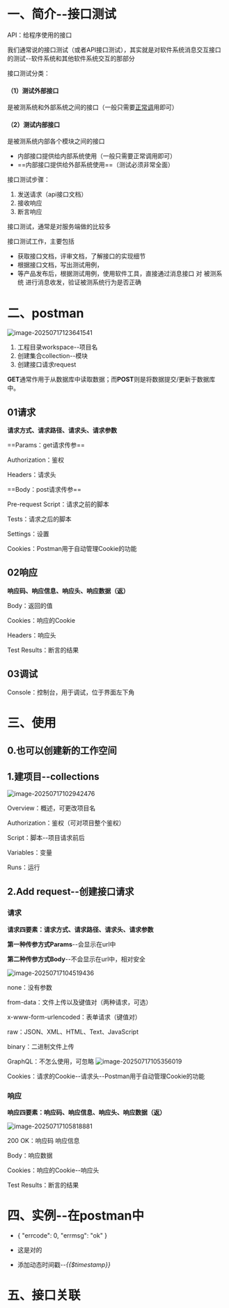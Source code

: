 # 一、简介--接口测试

API：给程序使用的接口

我们通常说的接口测试（或者API接口测试），其实就是对软件系统消息交互接口的测试--软件系统和其他软件系统交互的那部分

接口测试分类：

#### （1）测试外部接口

是被测系统和外部系统之间的接口（一般只需要<u>正常调</u>用即可）

#### （2）测试内部接口

是被测系统内部各个模块之间的接口

- 内部接口提供给内部系统使用（一般只需要正常调用即可）
- ==内部接口提供给外部系统使用==（测试必须非常全面）

接口测试步骤：

1. 发送请求（api接口文档）
2. 接收响应
3. 断言响应

接口测试，通常是对服务端做的比较多

接口测试工作，主要包括

- 获取接口文档，评审文档，了解接口的实现细节
- 根据接口文档，写出测试用例，
- 等产品发布后，根据测试用例，使用软件工具，直接通过消息接口 对 被测系统 进行消息收发，验证被测系统行为是否正确

# 二、postman

![image-20250717123641541](C:/Users/honor/AppData/Roaming/Typora/typora-user-images/image-20250717123641541.png)

1. 工程目录workspace--项目名
2. 创建集合collection--模块
3. 创建接口请求request

**GET**通常作用于从数据库中读取数据；而**POST**则是将数据提交/更新于数据库中。

## 01请求

**请求方式、请求路径、请求头、请求参数**

==Params：get请求传参==

Authorization：鉴权

Headers：请求头

==Body：post请求传参==

Pre-request Script：请求之前的脚本

Tests：请求之后的脚本

Settings：设置

Cookies：Postman用于自动管理Cookie的功能

## 02响应

**响应码、响应信息、响应头、响应数据（返）**

Body：返回的值

Cookies：响应的Cookie

Headers：响应头

Test Results：断言的结果

## 03调试

Console：控制台，用于调试，位于界面左下角

# 三、使用

## 0.也可以创建新的工作空间

## 1.建项目--collections

![image-20250717102942476](C:/Users/honor/AppData/Roaming/Typora/typora-user-images/image-20250717102942476.png)

Overview：概述，可更改项目名

Authorization：鉴权（可对项目整个鉴权）

Script：脚本--项目请求前后

Variables：变量

Runs：运行

## 2.Add request--创建接口请求

### 请求

**请求四要素：请求方式、请求路径、请求头、请求参数**

**第一种传参方式Params**--会显示在url中

**第二种传参方式Body**--不会显示在url中，相对安全

![image-20250717104519436](C:/Users/honor/AppData/Roaming/Typora/typora-user-images/image-20250717104519436.png)

none：没有参数

from-data：文件上传以及键值对（两种请求，可选）

x-www-form-urlencoded：表单请求（键值对）

raw：JSON、XML、HTML、Text、JavaScript

binary：二进制文件上传

GraphQL：不怎么使用，可忽略
![image-20250717105356019](C:/Users/honor/AppData/Roaming/Typora/typora-user-images/image-20250717105356019.png)

Cookies：请求的Cookie--请求头--Postman用于自动管理Cookie的功能

### 响应

**响应四要素：响应码、响应信息、响应头、响应数据（返）**

![image-20250717105818881](C:/Users/honor/AppData/Roaming/Typora/typora-user-images/image-20250717105818881.png)

200 OK：响应码 响应信息

Body：响应数据

Cookies：响应的Cookie--响应头

Test Results：断言的结果

# 四、实例--在postman中

- {
      "errcode": 0,
      "errmsg": "ok"
  }
- 这是对的

- 添加动态时间戳--*{{$timestamp}}*

# 五、接口关联